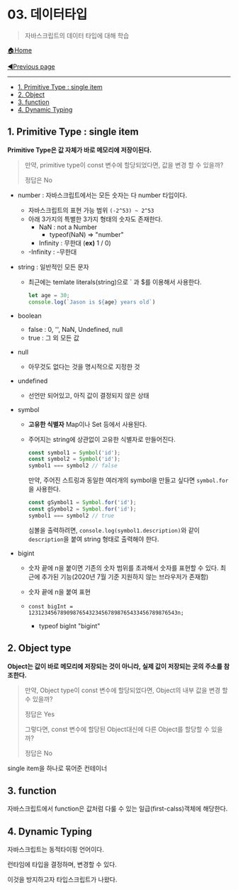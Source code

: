 # 03. 데이터타입

> 자바스크립트의 데이터 타입에 대해 학습

[🏠Home](https://github.com/batboy118/Study_Note)

[◀Previous page ](./README.md)

---

<!-- TOC -->

- [1. Primitive Type : single item](#1-primitive-type--single-item)
- [2. Object](#2-object)
- [3. function](#3-function)
- [4. Dynamic Typing](#4-dynamic-typing)

<!-- /TOC -->

## 1.  Primitive Type : single item

**Primitive Type은 값 자체가 바로 메모리에 저장이된다.**

> 만약, primitive type이 const 변수에 할당되었다면, 값을 변경 할 수 있을까?
>
> 정답은 No

- number : 자바스크립트에서는 모든 숫자는 다 number 타입이다.
  
  - 자바스크립트의 표현 가능 범위 `(-2^53) ~ 2^53`
  - 아래 3가지의 특별한 3가지 형태의 숫자도 존재한다.
    - NaN : not a Number
      - typeof(NaN)
        => "number"
    - Infinity : 무한대  (**ex)** 1 / 0)
  - -Infinity : -무한대
  
- string : 일반적인 모든 문자

  - 최근에는 temlate literals(string)으로 \` 과 $를 이용해서 사용한다.

    ```js
    let age = 30;
    console.log(`Jason is ${age} years old`)
    ```

- boolean

  - false : 0, '', NaN, Undefined, null
  - true : 그 외 모든 값

- null

  - 아무것도 없다는 것을 명시적으로 지정한 것

- undefined

  - 선언만 되어있고, 아직 값이 결정되지 않은 상태

- symbol

  - **고유한 식별자** Map이나 Set 등에서 사용된다.

  - 주어지는 string에 상관없이 고유한 식별자로 만들어진다.

    ```js
    const symbol1 = Symbol('id');
    const symbol2 = Symbol('id');
    symbol1 === symbol2 // false
    ```

    만약, 주어진 스트링과 동일한 여러개의 symbol을 만들고 싶다면 `symbol.for`을 사용한다.

    ```js
    const gSymbol1 = Symbol.for('id');
    const gSymbol2 = Symbol.for('id');
    symbol1 === symbol2 // true
    ```

    심볼을 출력하려면,  `console.log(symbol1.description)`와 같이 `description`을 붙여 string 형태로 출력해야 한다.

- bigint

  - 숫자 끝에 n을 붙이면 기존의 숫자 범위를 초과해서 숫자를 표현할 수 있다. 최근에 추가된 기능(2020년 7월 기준 지원하지 않는 브라우저가 존재함)
  - 숫자 끝에 n을 붙여 표현

  - `const bigInt = 12312345678909876543234567898765433456789876543n;`
    - typeof bigInt
      "bigint"

## 2. Object type

**Object는 값이 바로 메모리에 저장되는 것이 아니라, 실제 값이 저장되는 곳의 주소를 참조한다.**

> 만약, Object type이 const 변수에 할당되었다면, Object의 내부 값을 변경 할 수 있을까?
>
> 정답은 Yes
>
> 그렇다면, const 변수에 할당된 Object대신에 다른 Object를 할당할 수 있을까?
>
> 정답은 No

single item을 하나로 묶어준 컨테이너

## 3. function

자바스크립트에서 function은 값처럼 다룰 수 있는 일급(first-calss)객체에 해당한다.

## 4. Dynamic Typing

자바스크립트는 동적타이핑 언어이다.

런타임에 타입을 결정하며, 변경할 수 있다.

이것을 방지하고자 타입스크립트가 나왔다.

